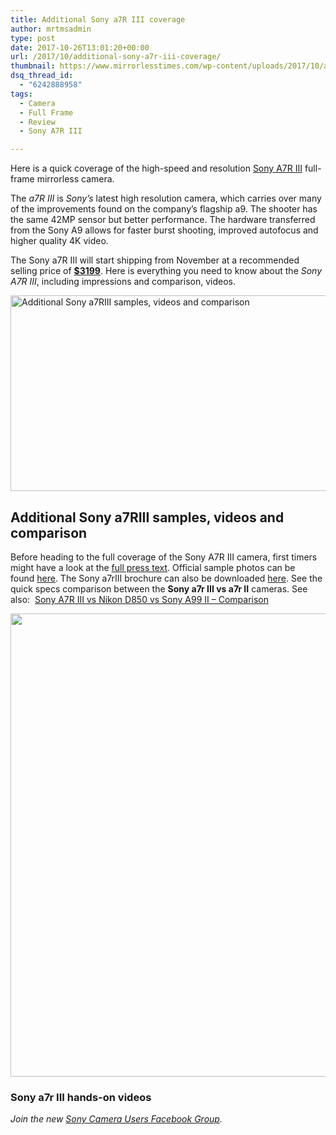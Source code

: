 ```yaml
---
title: Additional Sony a7R III coverage
author: mrtmsadmin
type: post
date: 2017-10-26T13:01:20+00:00
url: /2017/10/additional-sony-a7r-iii-coverage/
thumbnail: https://www.mirrorlesstimes.com/wp-content/uploads/2017/10/additional-sony-a7r-iii-coverage-750x496.png
dsq_thread_id:
  - "6242888958"
tags:
  - Camera
  - Full Frame
  - Review
  - Sony A7R III

---
```

Here is a quick coverage of the high-speed and resolution <a href="https://www.mirrorlesstimes.com/tags/sony-a7r-iii/" target="_blank" rel="noopener">Sony A7R III</a> full-frame mirrorless camera.

The _a7R III_ is _Sony&#8217;s_ latest high resolution camera, which carries over many of the improvements found on the company&#8217;s flagship a9. The shooter has the same 42MP sensor but better performance. The hardware transferred from the Sony A9 allows for faster burst shooting, improved autofocus and higher quality 4K video.

The Sony a7R III will start shipping from November at a recommended selling price of <a href="http://amzn.to/2y2doOd" target="_blank" rel="noopener"><strong>$3199</strong></a>. Here is everything you need to know about the _Sony A7R III_, including impressions and comparison, videos.<!--more-->

[<img class="aligncenter wp-image-1357 size-full" title="Additional Sony a7RIII samples, videos and comparison" src="https://i1.wp.com/www.mirrorlesstimes.com/wp-content/uploads/2017/10/additional-sony-a7r-iii-coverage.png?resize=600%2C313&#038;ssl=1" alt="Additional Sony a7RIII samples, videos and comparison" width="600" height="313" srcset="https://i1.wp.com/www.mirrorlesstimes.com/wp-content/uploads/2017/10/additional-sony-a7r-iii-coverage.png?w=950&ssl=1 950w, https://i1.wp.com/www.mirrorlesstimes.com/wp-content/uploads/2017/10/additional-sony-a7r-iii-coverage.png?resize=300%2C157&ssl=1 300w, https://i1.wp.com/www.mirrorlesstimes.com/wp-content/uploads/2017/10/additional-sony-a7r-iii-coverage.png?resize=768%2C401&ssl=1 768w, https://i1.wp.com/www.mirrorlesstimes.com/wp-content/uploads/2017/10/additional-sony-a7r-iii-coverage.png?resize=700%2C365&ssl=1 700w" sizes="(max-width: 600px) 100vw, 600px" data-recalc-dims="1" />][1]

## Additional Sony a7RIII samples, videos and comparison

Before heading to the full coverage of the Sony A7R III camera, first timers might have a look at the [full press text][2]. Official sample photos can be found <a href="https://www.sony.net/Products/di_photo-gallery/camera/ILCE-7RM3/?select=camera&body=ilc&mount=e-mount" target="_blank" rel="noopener">here</a>. The Sony a7rIII brochure can also be downloaded <a href="http://sonyglobal.scene7.com/is/content/gwtvid/2017/Newcam148/fad92d732dc5586f.pdf" target="_blank" rel="noopener">here</a>. See the quick specs comparison between the **Sony a7r III vs a7r II** cameras. See also:  <a title="Sony A7R III vs Nikon D850 vs Sony A99 II – Comparison" href="https://www.dailycameranews.com/2017/10/sony-a7r-iii-vs-nikon-d850-vs-sony-a99-ii-comparison/" rel="bookmark">Sony A7R III vs Nikon D850 vs Sony A99 II – Comparison</a>

[<img class="aligncenter size-full wp-image-1355" src="https://i0.wp.com/www.mirrorlesstimes.com/wp-content/uploads/2017/10/Sony-a7r-III-and-a7r-II-comparison-1.jpg?resize=600%2C741&#038;ssl=1" alt="" width="600" height="741" srcset="https://i0.wp.com/www.mirrorlesstimes.com/wp-content/uploads/2017/10/Sony-a7r-III-and-a7r-II-comparison-1.jpg?w=900&ssl=1 900w, https://i0.wp.com/www.mirrorlesstimes.com/wp-content/uploads/2017/10/Sony-a7r-III-and-a7r-II-comparison-1.jpg?resize=243%2C300&ssl=1 243w, https://i0.wp.com/www.mirrorlesstimes.com/wp-content/uploads/2017/10/Sony-a7r-III-and-a7r-II-comparison-1.jpg?resize=768%2C948&ssl=1 768w, https://i0.wp.com/www.mirrorlesstimes.com/wp-content/uploads/2017/10/Sony-a7r-III-and-a7r-II-comparison-1.jpg?resize=830%2C1024&ssl=1 830w, https://i0.wp.com/www.mirrorlesstimes.com/wp-content/uploads/2017/10/Sony-a7r-III-and-a7r-II-comparison-1.jpg?resize=700%2C864&ssl=1 700w" sizes="(max-width: 600px) 100vw, 600px" data-recalc-dims="1" />][3]

### Sony a7r III hands-on videos



















_Join the new <a href="https://www.facebook.com/groups/1637646316495210/" target="_blank" rel="nofollow noopener noreferrer">Sony Camera Users Facebook Group</a>._

 [1]: https://i1.wp.com/www.mirrorlesstimes.com/wp-content/uploads/2017/10/additional-sony-a7r-iii-coverage.png?ssl=1
 [2]: https://www.mirrorlesstimes.com/2017/10/sony-a7riii/
 [3]: https://i0.wp.com/www.mirrorlesstimes.com/wp-content/uploads/2017/10/Sony-a7r-III-and-a7r-II-comparison-1.jpg?ssl=1